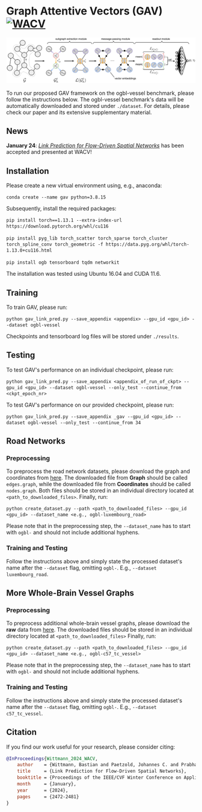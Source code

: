 <!-- [![GitHub Stars](https://img.shields.io/github/stars/bwittmann/gav?style=social)](https://github.com/bwittmann/gav) -->
<!-- ![visitors](https://visitor-badge.glitch.me/badge?page_id=bwittmann.gav) -->
# Graph Attentive Vectors (GAV) [![WACV](https://img.shields.io/badge/WACV-Link_Prediction_for_Flow_Driven_Spatial_Networks-blue.svg)](https://openaccess.thecvf.com/content/WACV2024/html/Wittmann_Link_Prediction_for_Flow-Driven_Spatial_Networks_WACV_2024_paper.html)

<img src="gav_overview.png">

To run our proposed GAV framework on the ogbl-vessel benchmark, please follow the instructions below. The ogbl-vessel benchmark's data will be automatically downloaded and stored under `./dataset`.
For details, please check our paper and its extensive supplementary material.

## News
**January 24**: [*Link Prediction for Flow-Driven Spatial Networks*](https://openaccess.thecvf.com/content/WACV2024/html/Wittmann_Link_Prediction_for_Flow-Driven_Spatial_Networks_WACV_2024_paper.html) has been accepted and presented at WACV!

## Installation

Please create a new virtual environment using, e.g., anaconda:

    conda create --name gav python=3.8.15

Subsequently, install the required packages:

    pip install torch==1.13.1 --extra-index-url https://download.pytorch.org/whl/cu116

    pip install pyg_lib torch_scatter torch_sparse torch_cluster torch_spline_conv torch_geometric -f https://data.pyg.org/whl/torch-1.13.0+cu116.html

    pip install ogb tensorboard tqdm networkit

The installation was tested using Ubuntu 16.04 and CUDA 11.6. 
<!-- torch 1.13.1, torch-geometric 2.2.0, and ogb 1.3.5 -->


## Training

To train GAV, please run:

    python gav_link_pred.py --save_appendix <appendix> --gpu_id <gpu_id> --dataset ogbl-vessel

Checkpoints and tensorboard log files will be stored under `./results`.

## Testing

To test GAV's performance on an individual checkpoint, please run:

    python gav_link_pred.py --save_appendix <appendix_of_run_of_ckpt> --gpu_id <gpu_id> --dataset ogbl-vessel --only_test --continue_from <ckpt_epoch_nr>

To test GAV's performance on our provided checkpoint, please run:

    python gav_link_pred.py --save_appendix _gav --gpu_id <gpu_id> --dataset ogbl-vessel --only_test --continue_from 34


## Road Networks
### Preprocessing

To preprocess the road network datasets, please download the graph and coordinates from [here](https://www.cc.gatech.edu/dimacs10/archive/streets.shtml). The downloaded file from **Graph** should be called `edges.graph`, while the downloaded file from **Coordinates** should be called `nodes.graph`. Both files should be stored in an individual directory located at `<path_to_downloaded_files>`. Finally, run:

    python create_dataset.py --path <path_to_downloaded_files> --gpu_id <gpu_id> --dataset_name <e.g., ogbl-luxembourg_road>

Please note that in the preprocessing step, the `--dataset_name` has to start with `ogbl-` and should not include additional hyphens.

### Training and Testing

Follow the instructions above and simply state the processed dataset's name after the `--dataset` flag, omitting `ogbl-`. E.g., `--dataset luxembourg_road`.


## More Whole-Brain Vessel Graphs
### Preprocessing

To preprocess additional whole-brain vessel graphs, please download the **raw** data from [here](https://github.com/jocpae/VesselGraph).
The downloaded files should be stored in an individual directory located at `<path_to_downloaded_files>` Finally, run:

    python create_dataset.py --path <path_to_downloaded_files> --gpu_id <gpu_id> --dataset_name <e.g., ogbl-c57_tc_vessel>

Please note that in the preprocessing step, the `--dataset_name` has to start with `ogbl-` and should not include additional hyphens.

### Training and Testing

Follow the instructions above and simply state the processed dataset's name after the `--dataset` flag, omitting `ogbl-`. E.g., `--dataset c57_tc_vessel`.

## Citation
If you find our work useful for your research, please consider citing:
```bibtex
@InProceedings{Wittmann_2024_WACV,
    author    = {Wittmann, Bastian and Paetzold, Johannes C. and Prabhakar, Chinmay and Rueckert, Daniel and Menze, Bjoern},
    title     = {Link Prediction for Flow-Driven Spatial Networks},
    booktitle = {Proceedings of the IEEE/CVF Winter Conference on Applications of Computer Vision (WACV)},
    month     = {January},
    year      = {2024},
    pages     = {2472-2481}
}
```

<!-- ## Requirements tested during submission (for official GAV repo)
absl-py==1.4.0
blessed==1.20.0
cachetools==5.3.0
certifi==2023.5.7
charset-normalizer==3.1.0
contourpy==1.0.7
cycler==0.11.0
fonttools==4.39.4
google-auth==2.18.1
google-auth-oauthlib==1.0.0
gpustat==1.1
grpcio==1.54.2
idna==3.4
importlib-metadata==6.6.0
importlib-resources==5.12.0
Jinja2==3.1.2
joblib==1.2.0
kiwisolver==1.4.4
littleutils==0.2.2
Markdown==3.4.3
MarkupSafe==2.1.2
matplotlib==3.7.1
networkit==10.1
networkx==3.1
numpy==1.24.3
nvidia-ml-py==11.525.112
oauthlib==3.2.2
ogb==1.3.6
outdated==0.2.2
packaging==23.1
pandas==2.0.1
Pillow==9.5.0
protobuf==4.23.1
psutil==5.9.5
pyasn1==0.5.0
pyasn1-modules==0.3.0
pyg-lib==0.2.0+pt113cu116
pyparsing==3.0.9
python-dateutil==2.8.2
pytz==2023.3
requests==2.31.0
requests-oauthlib==1.3.1
rsa==4.9
scikit-learn==1.2.2
scipy==1.10.1
six==1.16.0
tensorboard==2.13.0
tensorboard-data-server==0.7.0
threadpoolctl==3.1.0
torch==1.13.1+cu116
torch-cluster==1.6.1+pt113cu116
torch-geometric==2.3.1
torch-scatter==2.1.1+pt113cu116
torch-sparse==0.6.17+pt113cu116
torch-spline-conv==1.2.2+pt113cu116
tqdm==4.65.0
typing_extensions==4.6.1
tzdata==2023.3
urllib3==1.26.16
wcwidth==0.2.6
Werkzeug==2.3.4
zipp==3.15.0 -->